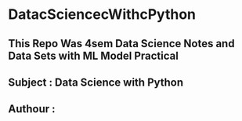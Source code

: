 # DatacSciencecWithcPython

## This Repo Was 4sem Data Science Notes and Data Sets with ML Model Practical
## Subject : Data Science with Python
## Authour : 
